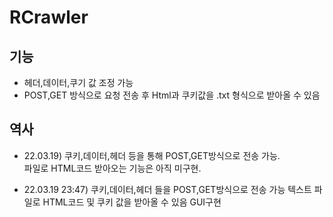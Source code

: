 # RCrawler

## 기능
- 헤더,데이터,쿠기 값 조정 가능  
- POST,GET 방식으로 요청 전송 후 Html과 쿠키값을 .txt 형식으로 받아올 수 있음

## 역사
- 22.03.19) 쿠키,데이터,헤더 등을 통해 POST,GET방식으로 전송 가능.   
파일로 HTML코드 받아오는 기능은 아직 미구현.      
   
- 22.03.19 23:47) 쿠키,데이터,헤더 들을 POST,GET방식으로 전송 가능
텍스트 파일로 HTML코드 및 쿠키 값을 받아올 수 있음
GUI구현
